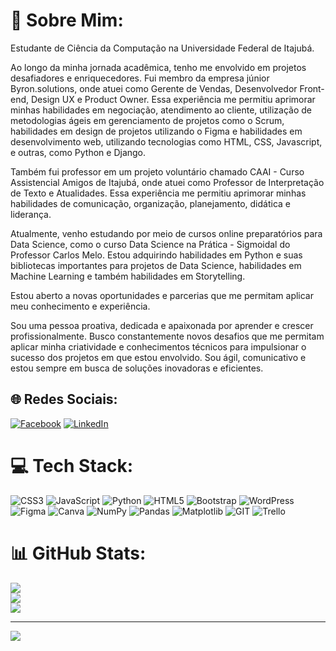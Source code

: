 # 💫 Sobre Mim:
Estudante de Ciência da Computação na Universidade Federal de Itajubá.

Ao longo da minha jornada acadêmica, tenho me envolvido em projetos desafiadores e enriquecedores. Fui membro da empresa júnior Byron.solutions, onde atuei como Gerente de Vendas, Desenvolvedor Front-end, Design UX e Product Owner. Essa experiência me permitiu aprimorar minhas habilidades em negociação, atendimento ao cliente, utilização de metodologias ágeis em gerenciamento de projetos como o Scrum, habilidades em design de projetos utilizando o Figma e habilidades em desenvolvimento web, utilizando tecnologias como HTML, CSS, Javascript, e outras, como Python e Django.

Também fui professor em um projeto voluntário chamado CAAI - Curso Assistencial Amigos de Itajubá, onde atuei como Professor de Interpretação de Texto e Atualidades. Essa experiência me permitiu aprimorar minhas habilidades de comunicação, organização, planejamento, didática e liderança.

Atualmente, venho estudando por meio de cursos online preparatórios para Data Science, como o curso Data Science na Prática - Sigmoidal do Professor Carlos Melo. Estou adquirindo habilidades em Python e suas bibliotecas importantes para projetos de Data Science, habilidades em Machine Learning e também habilidades em Storytelling.

Estou aberto a novas oportunidades e parcerias que me permitam aplicar meu conhecimento e experiência.

Sou uma pessoa proativa, dedicada e apaixonada por aprender e crescer profissionalmente. Busco constantemente novos desafios que me permitam aplicar minha criatividade e conhecimentos técnicos para impulsionar o sucesso dos projetos em que estou envolvido. Sou ágil, comunicativo e estou sempre em busca de soluções inovadoras e eficientes.


## 🌐 Redes Sociais:
[![Facebook](https://img.shields.io/badge/Facebook-%231877F2.svg?logo=Facebook&logoColor=white)](https://facebook.com/https://www.facebook.com/mateus.bonette.7/) [![LinkedIn](https://img.shields.io/badge/LinkedIn-%230077B5.svg?logo=linkedin&logoColor=white)](https://linkedin.com/in/https://www.linkedin.com/in/mateus-bonette/) 

# 💻 Tech Stack:
![CSS3](https://img.shields.io/badge/css3-%231572B6.svg?style=for-the-badge&logo=css3&logoColor=white) ![JavaScript](https://img.shields.io/badge/javascript-%23323330.svg?style=for-the-badge&logo=javascript&logoColor=%23F7DF1E) ![Python](https://img.shields.io/badge/python-3670A0?style=for-the-badge&logo=python&logoColor=ffdd54) ![HTML5](https://img.shields.io/badge/html5-%23E34F26.svg?style=for-the-badge&logo=html5&logoColor=white) ![Bootstrap](https://img.shields.io/badge/bootstrap-%238511FA.svg?style=for-the-badge&logo=bootstrap&logoColor=white) ![WordPress](https://img.shields.io/badge/WordPress-%23117AC9.svg?style=for-the-badge&logo=WordPress&logoColor=white) ![Figma](https://img.shields.io/badge/figma-%23F24E1E.svg?style=for-the-badge&logo=figma&logoColor=white) ![Canva](https://img.shields.io/badge/Canva-%2300C4CC.svg?style=for-the-badge&logo=Canva&logoColor=white) ![NumPy](https://img.shields.io/badge/numpy-%23013243.svg?style=for-the-badge&logo=numpy&logoColor=white) ![Pandas](https://img.shields.io/badge/pandas-%23150458.svg?style=for-the-badge&logo=pandas&logoColor=white) ![Matplotlib](https://img.shields.io/badge/Matplotlib-%23ffffff.svg?style=for-the-badge&logo=Matplotlib&logoColor=black) ![GIT](https://img.shields.io/badge/Git-fc6d26?style=for-the-badge&logo=git&logoColor=white) ![Trello](https://img.shields.io/badge/Trello-%23026AA7.svg?style=for-the-badge&logo=Trello&logoColor=white)
# 📊 GitHub Stats:
![](https://github-readme-stats.vercel.app/api?username=mateus-bonette00&theme=dark&hide_border=false&include_all_commits=false&count_private=false)<br/>
![](https://github-readme-streak-stats.herokuapp.com/?user=mateus-bonette00&theme=dark&hide_border=false)<br/>
![](https://github-readme-stats.vercel.app/api/top-langs/?username=mateus-bonette00&theme=dark&hide_border=false&include_all_commits=false&count_private=false&layout=compact)

---
[![](https://visitcount.itsvg.in/api?id=mateus-bonette00&icon=0&color=0)](https://visitcount.itsvg.in)

<!-- Proudly created with GPRM ( https://gprm.itsvg.in ) -->
